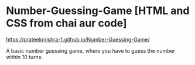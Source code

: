 # Number-Guessing-Game [HTML and CSS from chai aur code]
https://prateekmishra-1.github.io/Number-Guessing-Game/

A basic number guessing game, where you have to guess the number within 10 turns.

